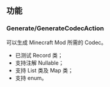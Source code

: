 ## 功能

### Generate/GenerateCodecAction

可以生成 Minecraft Mod 所需的 Codec。

- 已测试 Record 类；
- 支持注解 Nullable；
- 支持 List 类及 Map 类；
- 支持 enum。